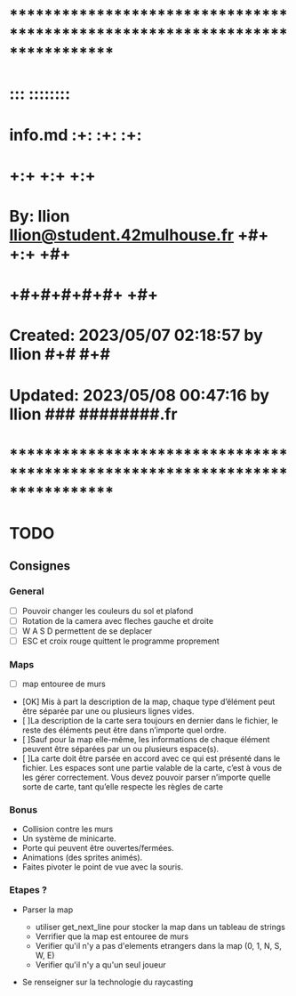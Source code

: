 # **************************************************************************** #
#                                                                              #
#                                                         :::      ::::::::    #
#    info.md                                            :+:      :+:    :+:    #
#                                                     +:+ +:+         +:+      #
#    By: llion <llion@student.42mulhouse.fr>        +#+  +:+       +#+         #
#                                                 +#+#+#+#+#+   +#+            #
#    Created: 2023/05/07 02:18:57 by llion             #+#    #+#              #
#    Updated: 2023/05/08 00:47:16 by llion            ###   ########.fr        #
#                                                                              #
# **************************************************************************** #

# TODO

## Consignes

### General

- [  ] Pouvoir changer les couleurs du sol et plafond
- [  ] Rotation de la camera avec fleches gauche et droite
- [  ] W A S D permettent de se deplacer
- [  ] ESC et croix rouge quittent le programme proprement

### Maps

- [  ] map entouree de murs
- [OK] Mis à part la description de la map, chaque type d’élément peut être séparée par une ou plusieurs lignes vides.
- [  ]La description de la carte sera toujours en dernier dans le fichier, le reste des
éléments peut être dans n’importe quel ordre.
- [  ]Sauf pour la map elle-même, les informations de chaque élément peuvent être
séparées par un ou plusieurs espace(s).
- [  ]La carte doit être parsée en accord avec ce qui est présenté dans le fichier. Les
espaces sont une partie valable de la carte, c’est à vous de les gérer correctement. Vous devez pouvoir parser n’importe quelle sorte de carte, tant qu’elle
respecte les règles de carte

### Bonus

- Collision contre les murs
- Un système de minicarte.
- Porte qui peuvent être ouvertes/fermées.
- Animations (des sprites animés).
- Faites pivoter le point de vue avec la souris.

### Etapes ? 

- Parser la map
    - utiliser get_next_line pour stocker la map dans un tableau de strings
    - Verrifier que la map est entouree de murs
    - Verifier qu'il n'y a pas d'elements etrangers dans la map (0, 1, N, S, W, E)
    - Verifier qu'il n'y a qu'un seul joueur

- Se renseigner sur la technologie du raycasting
